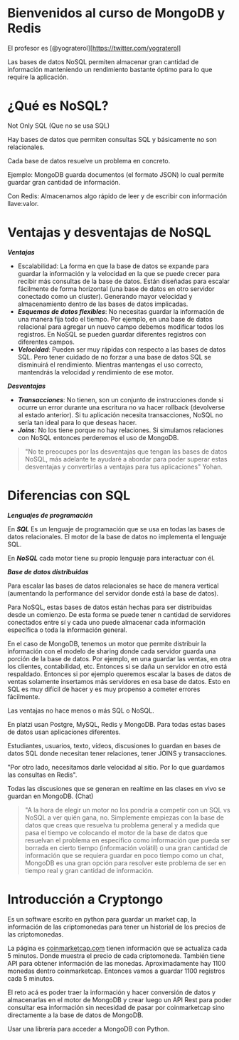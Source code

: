 # Bienvenidos al curso de MongoDB y Redis

El profesor es [@yograterol][https://twitter.com/yograterol]

Las bases de datos NoSQL permiten almacenar gran cantidad de información manteniendo un rendimiento bastante óptimo para lo que require la aplicación.

# ¿Qué es NoSQL?

Not Only SQL (Que no se usa SQL)

Hay bases de datos que permiten consultas SQL y básicamente no son relacionales.

Cada base de datos resuelve un problema en concreto.

Ejemplo: MongoDB guarda documentos (el formato JSON) lo cual permite guardar gran cantidad de información.

Con Redis: Almacenamos algo rápido de leer y de escribir con información llave:valor.

# Ventajas y desventajas de NoSQL

***Ventajas***
- Escalabilidad: La forma en que la base de datos se expande para guardar la información y la velocidad en la que se puede crecer para recibir más consultas de la base de datos. Están diseñadas para escalar fácilmente de forma horizontal (una base de datos en otro servidor conectado como un cluster). Generando mayor velocidad y almacenamiento dentro de las bases de datos implicadas.
- ***Esquemas de datos flexibles***: No necesitas guardar la información de una manera fija todo el tiempo. Por ejemplo, en una base de datos relacional para agregar un nuevo campo debemos modificar todos los registros. En NoSQL se pueden guardar diferentes registros con diferentes campos.
- ***Velocidad***: Pueden ser muy rápidas con respecto a las bases de datos SQL. Pero tener cuidado de no forzar a una base de datos SQL se disminuirá el rendimiento. Mientras mantengas el uso correcto, mantendrás la velocidad y rendimiento de ese motor. 


***Desventajas***
- ***Transacciones***: No tienen, son un conjunto de instrucciones donde si ocurre un error durante una escritura no va hacer rollback (devolverse al estado anterior). Si tu aplicación necesita transacciones, NoSQL no sería tan ideal para lo que deseas hacer.
- ***Joins***: No los tiene porque no hay relaciones. Si simulamos relaciones con NoSQL entonces perderemos el uso de MongoDB.

> "No te preocupes por las desventajas que tengan las bases de datos NoSQL, más adelante te ayudaré a abordar para poder superar estas desventajas y convertirlas a ventajas para tus aplicaciones" Yohan.

# Diferencias con SQL

***Lenguajes de programación***

En ***SQL*** Es un lenguaje de programación que se usa en todas las bases de datos relacionales. El motor de la base de datos no implementa el lenguaje SQL.

En ***NoSQL*** cada motor tiene su propio lenguaje para interactuar con él.

***Base de datos distribuidas***

Para escalar las bases de datos relacionales se hace de manera vertical (aumentando la performance del servidor donde está la base de datos).

Para NoSQL, estas bases de datos están hechas para ser distribuidas desde un comienzo. De esta forma se puede tener n cantidad de servidores conectados entre sí y cada uno puede almacenar cada información específica o toda la información general.

En el caso de MongoDB, tenemos un motor que permite distribuir la información con el modelo de sharing donde cada servidor guarda una porción de la base de datos. Por ejemplo, en una guardar las ventas, en otra los clientes, contabilidad, etc. Entonces si se daña un servidor en otro está respaldado. Entonces si por ejemplo queremos escalar la bases de datos de ventas solamente insertamos más servidores en esa base de datos. Esto en SQL es muy difícil de hacer y es muy propenso a cometer errores fácilmente.

Las ventajas no hace menos o más SQL o NoSQL.

En platzi usan Postgre, MySQL, Redis y MongoDB. Para todas estas bases de datos usan aplicaciones diferentes.

Estudiantes, usuarios, texto, vídeos, discusiones lo guardan en bases de datos SQL donde necesitan tener relaciones, tener JOINS y transacciones.

"Por otro lado, necesitamos darle velocidad al sitio. Por lo que guardamos las consultas en Redis".

Todas las discusiones que se generan en realtime en las clases en vivo se guardan en MongoDB. (Chat)

> "A la hora de elegir un motor no los pondría a competir con un SQL vs NoSQL a ver quién gana, no. Simplemente empiezas con la base de datos que creas que resuelva tu problema general y a medida que pasa el tiempo ve colocando el motor de la base de datos que resuelvan el problema en específico como información que pueda ser borrada en cierto tiempo (información volátil) o una gran cantidad de información que se requiera guardar en poco tiempo como un chat, MongoDB es una gran opción para resolver este problema de ser en tiempo real y gran cantidad de información. 

# Introducción a Cryptongo

Es un software escrito en python para guardar un market cap, la información de las criptomonedas para tener un historial de los precios de las criptomonedas.

La página es [coinmarketcap.com](https://coinmarketcap.com) tienen información que se actualiza cada 5 minutos. Donde muestra el precio de cada criptomoneda. También tiene API para obtener información de las monedas. Aproximadamente hay 1100 monedas dentro coinmarketcap. Entonces vamos a guardar 1100 registros cada 5 minutos.

El reto acá es poder traer la información y hacer conversión de datos y almacenarlas en el motor de MongoDB y crear luego un API Rest para poder consultar esa información sin necesidad de pasar por coinmarketcap sino directamente a la base de datos de MongoDB.

Usar una librería para acceder a MongoDB con Python.
